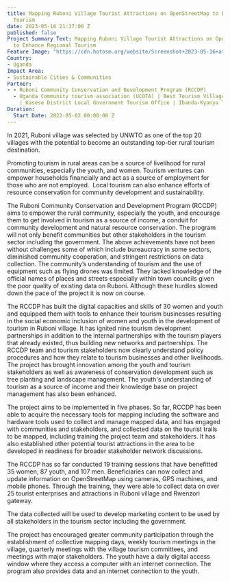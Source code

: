 ```yaml
---
title: Mapping Ruboni Village Tourist Attractions on OpenStreetMap to Enhance Regional
  Tourism
date: 2023-05-16 21:37:00 Z
published: false
Project Summary Text: Mapping Ruboni Village Tourist Attractions on OpenStreetMap
  to Enhance Regional Tourism
Feature Image: "https://cdn.hotosm.org/website/Screenshot+2023-05-16+at+2.36.55+PM.png"
Country:
- Uganda
Impact Area:
- Sustainable Cities & Communities
Partner:
- - Ruboni Community Conservation and Development Program (RCCDP)
  - Uganda Community tourism association (UCOTA) | Best Tourism Villages by UNWTO
    | Kasese District Local Government Tourism Office | Ibanda-Kyanya Town Council
Duration:
  Start Date: 2022-05-02 00:00:00 Z
---
```


In 2021, Ruboni village was selected by UNWTO as one of the top 20 villages with the potential to become an outstanding top-tier rural tourism destination.

Promoting tourism in rural areas can be a source of livelihood for rural communities, especially the youth, and women. Tourism ventures can empower households financially and act as a source of employment for those who are not employed.  Local tourism can also enhance efforts of resource conservation for community development and sustainability.

The Ruboni Community Conservation and Development Program (RCCDP) aims to empower the rural community, especially the youth, and encourage them to get involved in tourism as a source of income, a conduit for community development and natural resource conservation. The program will not only benefit communities but other stakeholders in the tourism sector including the government.
The above achievements have not been without challenges some of which include bureaucracy in some sectors, diminished community cooperation, and stringent restrictions on data collection. The community’s understanding of tourism and the use of equipment such as flying drones was limited. They lacked knowledge of the official names of places and streets especially within town councils given the poor quality of existing data on Ruboni. Although these hurdles slowed down the pace of the project it is now on course.

The RCCDP has built the digital capacities and skills of 30 women and youth and equipped them with tools to enhance their tourism businesses resulting in the social economic inclusion of women and youth in the development of tourism in Ruboni village. It has ignited nine tourism development partnerships in addition to the internal partnerships with the tourism players that already existed, thus building new networks and partnerships. The RCCDP team and tourism stakeholders now clearly understand policy procedures and how they relate to tourism businesses and other livelihoods. The project has brought innovation among the youth and tourism stakeholders as well as awareness of conservation development such as tree planting and landscape management. The youth's understanding of tourism as a source of income and their knowledge base on project management has also been enhanced.

The project aims to be implemented in five phases. So far, RCCDP has been able to acquire the necessary tools for mapping including the software and hardware tools used to collect and manage mapped data, and has engaged with communities and stakeholders, and collected data on the tourist trails to be mapped, including training the project team and stakeholders. It has also established other potential tourist attractions in the area to be developed in readiness for broader stakeholder network discussions.

The RCCDP has so far conducted 19 training sessions that have benefitted 35 women, 87 youth, and 107 men. Beneficiaries can now collect and update information on OpenStreetMap using cameras, GPS machines, and mobile phones. Through the training, they were able to collect data on over 25 tourist enterprises and attractions in Ruboni village and Rwenzori gateway.

The data collected will be used to develop marketing content to be used by all stakeholders in the tourism sector including the government.

The project has encouraged greater community participation through the establishment of collective mapping days, weekly tourism meetings in the village, quarterly meetings with the village tourism committees, and meetings with major stakeholders. The youth have a daily digital access window where they access a computer with an internet connection. The program also provides data and an internet connection to the youth.